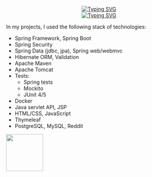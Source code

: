 <p align="center">
<a href="https://git.io/typing-svg"><img align="center"  src="https://readme-typing-svg.herokuapp.com?font=Fira+Code&duration=3000&pause=1000&center=true&vCenter=true&width=435&lines=Hi+Everyone!" alt="Typing SVG" /></a><br>
   <a href="https://git.io/typing-svg"><img src="https://readme-typing-svg.herokuapp.com?font=Fira+Code&size=15&duration=3000&pause=1000&center=true&vCenter=true&width=435&lines=I'm+Marina+and+I'm+Java+Developer" alt="Typing SVG" /></a>
</p>   

In my projects, I used the following stack of technologies:                                                                                 

* Spring Framework, Spring Boot
* Spring Security
* Spring Data (jdbc, jpa), Spring web/webmvc
* Hibernate ORM, Validation
* Apache Maven
* Apache Tomcat
* Tests: 
    * Spring tests
    * Mockito
    * JUnit 4/5
* Docker    
* Java servlet API, JSP
* HTML/CSS, JavaScript
* Thymeleaf
* PostgreSQL, MySQL, Reddit

<img width="100" height="100" src="https://user-images.githubusercontent.com/96682553/198229389-5ee1dca8-417c-48ee-a10c-de4f97a6dc52.png">

<!--
**marussiakuz/marussiakuz** is a ✨ _special_ ✨ repository because its `README.md` (this file) appears on your GitHub profile.

Here are some ideas to get you started:

- 🔭 I’m currently working on ...
- 🌱 I’m currently learning ...
- 👯 I’m looking to collaborate on ...
- 🤔 I’m looking for help with ...
- 💬 Ask me about ...
- 📫 How to reach me: ...
- 😄 Pronouns: ...
- ⚡ Fun fact: ...
-->
